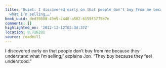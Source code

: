 ```yaml
---
title: 'Quiet: I discovered early on that people don’t buy from me because they understand
  what I’m selling,…'
book_uuid: ded39800-49e5-4448-a582-6159f3775e7e
comments: []
highlighted_on: '2012-12-12T03:34:37Z'
location: 0.716201
source: readmill
---
```


I discovered early on that people don’t buy from me because they understand what I’m selling,” explains Jon. “They buy because they feel understood.”